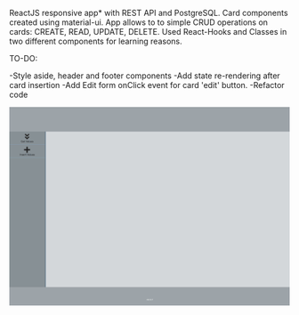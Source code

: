 ReactJS responsive app* with REST API and PostgreSQL. Card components created using material-ui. 
App allows to to simple CRUD operations on cards: CREATE, READ, UPDATE, DELETE. Used React-Hooks and Classes in two different components for learning reasons. 

TO-DO:

 -Style aside, header and footer components
 -Add state re-rendering after card insertion
 -Add Edit form onClick event for card 'edit' button.
 -Refactor code



![](simpleCRUD.gif)
